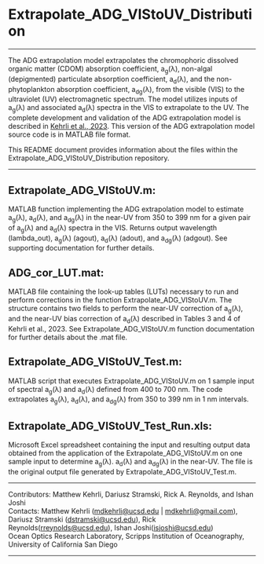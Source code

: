 # Extrapolate_ADG_VIStoUV_Distribution
---

The ADG extrapolation model extrapolates the chromophoric dissolved organic matter (CDOM) absorption coefficient, a<sub>g</sub>(λ), non-algal (depigmented) particulate absorption coefficient, a<sub>d</sub>(λ), and the non-phytoplankton absorption coefficient, a<sub>dg</sub>(λ), from the visible (VIS) to the ultraviolet (UV) electromagnetic spectrum. The model utilizes inputs of a<sub>g</sub>(λ) and associated a<sub>d</sub>(λ) spectra in the VIS to extrapolate to the UV. The complete development and validation of the ADG extrapolation model is described in [Kehrli et al., 2023](https://opg.optica.org/oe/fulltext.cfm?uri=oe-31-11-17450&id=530517). This version of the ADG extrapolation model source code is in MATLAB file format.

This README document provides information about the files within the Extrapolate_ADG_VIStoUV_Distribution repository.

---

## Extrapolate_ADG_VIStoUV.m:
MATLAB function implementing the ADG extrapolation model to estimate a<sub>g</sub>(λ), a<sub>d</sub>(λ), and a<sub>dg</sub>(λ) in the near-UV from 350 to 399 nm for a given pair of a<sub>g</sub>(λ) and a<sub>d</sub>(λ) spectra in the VIS. Returns output wavelength (lambda_out), a<sub>g</sub>(λ) (agout), a<sub>d</sub>(λ) (adout), and a<sub>dg</sub>(λ) (adgout). See supporting documentation for further details.

## ADG_cor_LUT.mat:
MATLAB file containing the look-up tables (LUTs) necessary to run and perform corrections in the function Extrapolate_ADG_VIStoUV.m. The structure contains two fields to perform the near-UV correction of a<sub>g</sub>(λ), and the near-UV bias correction of a<sub>d</sub>(λ)  described in Tables 3 and 4 of Kehrli et al., 2023. See Extrapolate_ADG_VIStoUV.m function documentation for further details about the .mat file.

## Extrapolate_ADG_VIStoUV_Test.m:
MATLAB script that executes Extrapolate_ADG_VIStoUV.m on 1 sample input of spectral a<sub>g</sub>(λ) and a<sub>d</sub>(λ) defined from 400 to 700 nm. The code extrapolates a<sub>g</sub>(λ), a<sub>d</sub>(λ), and a<sub>dg</sub>(λ) from 350 to 399 nm in 1 nm intervals.

## Extrapolate_ADG_VIStoUV_Test_Run.xls:
Microsoft Excel spreadsheet containing the input and resulting output data obtained from the application of the Extrapolate_ADG_VIStoUV.m on one sample input to determine a<sub>g</sub>(λ). a<sub>d</sub>(λ) and a<sub>dg</sub>(λ) in the near-UV. The file is the original output file generated by Extrapolate_ADG_VIStoUV_Test.m. 

---

Contributors: Matthew Kehrli, Dariusz Stramski, Rick A. Reynolds, and Ishan Joshi\
Contacts: Matthew Kehrli (mdkehrli@ucsd.edu | mdkehrli@gmail.com), Dariusz Stramski (dstramski@ucsd.edu), Rick Reynolds(rreynolds@ucsd.edu), Ishan Joshi(isjoshi@ucsd.edu)\
Ocean Optics Research Laboratory, Scripps Institution of Oceanography, University of California San Diego

---
